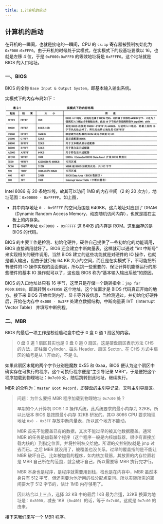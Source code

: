 ```yaml
---
title: 1.计算机的启动
---
```


## 计算机的启动

在开机的一瞬间，也就是接电的一瞬间，CPU 的 `cs:ip` 寄存器被强制初始化为 `OxF000:0xFFF0`。由于开机的时候处于实模式，在实模式下的段基址要乘以 16，也就是左移 4 位，于是 `0xF000:0xFFF0` 的等效地址将是 `0xFFFF0`。这个地址就是 BIOS 的入口地址。

### 一、BIOS

BIOS 的全称 `Base Input & Output System`，即基本输入输出系统。

实模式下的内存布局如下：

<img src="./image/实模式的内存布局.png" style="zoom:50%;" />

Intel 8086 有 20 条地址线，故其可以访问 1MB 的内存空间（2 的 20 次方），地址范围：`0x00000 - 0xFFFFF`。如上图，

- 其中内存地址 `0 - 0x9FFFF` 的空间范围是 640KB，这片地址对应到了 DRAM（Dynamic Random Access Memory，动态随机访问内存），也就是插在主板上的内存条。
- 其中内存地址 `0xF0000 - 0xFFFFF` 这 64KB 的内存是 ROM。这里面存的是 BIOS 的代码。

BIOS 的主要工作是检测、初始化硬件。硬件自己提供了一些初始化的功能调用，BIOS 直接调用就好了。BIOS 还会建立中断向量表，这样就可以通过 "int 中断号" 来实现相关的硬件调用，当然 BIOS 建立的这些功能就是对硬件的 IO 操作，也就是输入输出，但由于就只有 64 KB 大小的空间，而且是在实模式下，不可能把所有硬件的 IO 操作实现的面面俱到，所以挑一些重要的、保证计算机能够运行的那些硬件的基本 IO 操作就可以了，这也是 BIOS 称为“基本输入输出系统”的原因。

BIOS 的入口地址处只有 16 字节，这里只是存储一个跳转指令：`jmp far F000:E05B`。即跳转到 `0xFE05B` 这个地址，这个位置才是 BIOS 代码真正开始的地方。接下来 BIOS 开始检测内存、显卡等外设信息，当检测通过，并初始化好硬件后，开始在内存中 `0x000 - 0x3FF` 处建立数据结构，中断向量表 IVT（Interrupt Vector Table） 并填写中断例程。

### 二、MBR

BIOS 的最后一项工作是校验启动盘中位于 0 盘 0 道 1 扇区的内容。

> 0 盘 0 道 1 扇区其实也是  0 盘 0 道 0 扇区。这是硬盘扇区表示方法 CHS 的方法，即柱面 Cylinder、磁头 Header、扇区 Sector。在 CHS 方式中扇区的编号是从 1 开始的，不是 0。

如果此扇区末尾的两个字节分别是魔数 0x55 和 0xaa，BIOS 便认为这个扇区中确实存在可执行的程序，这个可执行程序便是“主引导记录 MBR”，于是便把这个程序加载到物理地址：`0x7c00` 处，随后跳转到此地址，继续执行。

MBR 的全称为：`Master Boot Record`，即硬盘的主引导记录，又叫主引导扇区。

>问题：为什么要把 MBR 程序加载到物理地址 `0x7c00` 处？
>
>早期的个人计算机 DOS 1.0 操作系统，此系统要求的最小内存为 32KB，所以此版本 BIOS 是按照最小内存 32KB 研发的。其中 8086 CPU 要求物理地址 `0x0 - 0x3FF` 存放中断向量表，所以这个地方不能动。
>
>MBR 首先不能覆盖已有的数据，其次不能过早的被其他数据覆盖。通常 MBR 的任务是加载某个程序（这个程序一般是内核加载器，很少有直接加载内核的）到指定位置，并将控制权交给他。所谓的交控制权就是 jmp 过去而已。之后 MBR 就没用了，被覆盖也没关系。过早的覆盖指的是不能让 MBR 破坏自己，比如被加载的程序，如内核加载器，其放置的内存位置若是 MBR 自己所在的范围，就会破坏自己，所以需要等 MBR 执行完才行。
>
>MBR 本身也是程序，是程序就需要用到栈，栈也是在内存中，MBR 虽然本身只有 512 字节，但还需要为他所用的栈分配点空间。所以实际所需的空间要大于 512 字节的，估计 1MB 内存够用了。
>
>因此结合以上三点，选择 32 KB 中的最后 1KB 最为合适，32KB 换算为地址是：`0x8000`，减去 1KB（`0x400`）的话，等于 `0x7c00`。这就是 `0x7c00` 的由来。

接下来我们来写一个 MBR 程序。